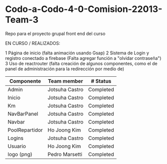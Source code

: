 # Codo-a-Codo-4-0-Comision-22013-Team-3
Repo para el proyecto grupal front end del curso



EN CURSO / REALIZADOS:

1 Página de inicio (falta animación usando Gsap)
2 Sistema de Login  y registro conectado a firebase (Falta agregar función a "olvidar contraseña")
3 Uso de reactrouter (falta creación de algunos componentes, como el de panel de administración para la redirección por medio de)

| Componente        | Team member       | # Status    |
|-------------------|-------------------|-------------|
| Admin | Jotsuha Castro | Completed |
| Inicio | Jotsuha Castro | Completed |
| Km | Jotsuha Castro | Completed |
| NavBarPanel | Jotsuha Castro | Completed |
| Navbar | Jotsuha Castro | Completed |
| PoolRepartidor | Ho Joong Kim | Completed |
| Logins | Jotsuha Castro | Completed |
| Usuario | Ho Joong Kim | Completed |
| logo (png) | Pedro Marsetti | Completed |
